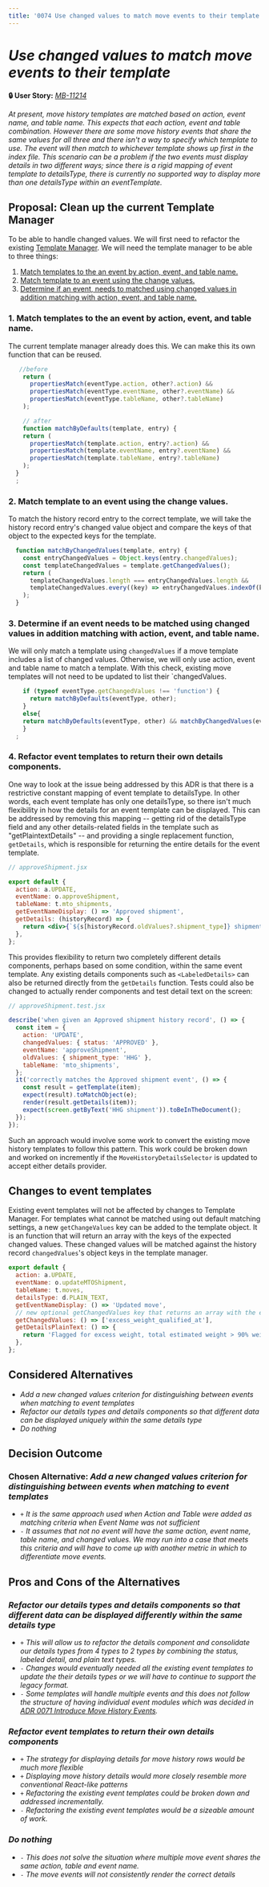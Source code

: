 ```yaml
---
title: '0074 Use changed values to match move events to their template'
---
```


# *Use changed values to match move events to their template*

**🔒 User Story:** *[MB-11214](https://dp3.atlassian.net/browse/MB-12606)*

*At present, move history templates are matched based on action, event name, and table name. This expects that each action, event and table combination. However there are some move history events that share the same values for all three and there isn't a way to specify which template to use. The event will then match to whichever template shows up first in the index file. This scenario can be a problem if the two events must display details in two different ways; since there is a rigid mapping of event template to detailsType, there is currently no supported way to display more than one detailsType within an eventTemplate.*

## Proposal: Clean up the current Template Manager

To be able to handle changed values. We will first need to refactor the existing [Template Manager](https://github.com/transcom/mymove/blob/master/src/constants/MoveHistory/TemplateManager.js). We will need the template manager to be able to three things:

1. [Match templates to the an event by action, event,  and table name.](#1-match-templates-to-the-an-event-by-action-event-and-table-name)
2. [Match template to an event using the change values.](#2-match-template-to-an-event-using-the-change-values)
3. [Determine if an event, needs to matched using changed values in addition matching with action, event, and table name.](#3-determine-if-an-event-needs-to-matched-using-changed-values-in-addition-matching-with-action-event-and-table-name)

### 1. Match templates to the an event by action, event, and table name.
The current template manager already does this. We can make this its own function that can be reused.
```js
   //before
    return (
      propertiesMatch(eventType.action, other?.action) &&
      propertiesMatch(eventType.eventName, other?.eventName) &&
      propertiesMatch(eventType.tableName, other?.tableName)
    );

    // after
    function matchByDefaults(template, entry) {
    return (
      propertiesMatch(template.action, entry?.action) &&
      propertiesMatch(template.eventName, entry?.eventName) &&
      propertiesMatch(template.tableName, entry?.tableName)
    );
  }
  ;

```

### 2. Match template to an event using the change values.
To match the history record entry to the correct template, we will take the history record entry's changed value object and compare the keys of that object to the expected keys for the template.
```js
  function matchByChangedValues(template, entry) {
    const entryChangedValues = Object.keys(entry.changedValues);
    const templateChangedValues = template.getChangedValues();
    return (
      templateChangedValues.length === entryChangedValues.length &&
      templateChangedValues.every((key) => entryChangedValues.indexOf(key))
    );
  }
```

### 3. Determine if an event needs to be matched using changed values in addition matching with action, event, and table name.
We will only match a template using `changedValues` if a move template includes a list of changed values. Otherwise, we will only use action, event and table name to match a template. With this check, existing move templates will not need to be updated to list their `changedValues.

```js
    if (typeof eventType.getChangedValues !== 'function') {
      return matchByDefaults(eventType, other);
    }
    else{
    return matchByDefaults(eventType, other) && matchByChangedValues(eventType, other);
    }
  ;
```

### 4. Refactor event templates to return their own details components.
One way to look at the issue being addressed by this ADR is that there is a restrictive constant mapping of event template to detailsType. In other words, each event template has only one detailsType, so there isn't much flexibility in how the details for an event template can be displayed. This can be addressed by removing this mapping -- getting rid of the detailsType field and any other details-related fields in the template such as "getPlaintextDetails" -- and providing a single replacement function, `getDetails`, which is responsible for returning the entire details for the event template.

```jsx
// approveShipment.jsx

export default {
  action: a.UPDATE,
  eventName: o.approveShipment,
  tableName: t.mto_shipments,
  getEventNameDisplay: () => 'Approved shipment',
  getDetails: (historyRecord) => {
    return <div>{`${s[historyRecord.oldValues?.shipment_type]} shipment`}</div>;
  },
};
```
This provides flexibility to return two completely different details components, perhaps based on some condition, within the same event template. 
Any existing details components such as `<LabeledDetails>` can also be returned directly from the `getDetails` function. 
Tests could also be changed to actually render components and test detail text on the screen:

```jsx
// approveShipment.test.jsx

describe('when given an Approved shipment history record', () => {
  const item = {
    action: 'UPDATE',
    changedValues: { status: 'APPROVED' },
    eventName: 'approveShipment',
    oldValues: { shipment_type: 'HHG' },
    tableName: 'mto_shipments',
  };
  it('correctly matches the Approved shipment event', () => {
    const result = getTemplate(item);
    expect(result).toMatchObject(e);
    render(result.getDetails(item));
    expect(screen.getByText('HHG shipment')).toBeInTheDocument();
  });
});
```
Such an approach would involve some work to convert the existing move history templates to follow this pattern. This work could be broken down and worked on incremently if the `MoveHistoryDetailsSelector` is updated to accept either details provider.


## Changes to event templates

Existing event templates will not be affected by changes to Template Manager. For templates what cannot be matched using out default matching settings, a new `getChangeValues` key can be added to the template object. It is an function that will return an array with the keys of the expected changed values. These changed values will be matched against the history record `changedValues`'s object keys in the template manager.

```js
export default {
  action: a.UPDATE,
  eventName: o.updateMTOShipment,
  tableName: t.moves,
  detailsType: d.PLAIN_TEXT,
  getEventNameDisplay: () => 'Updated move',
  // new optional getChangedValues key that returns an array with the expected change values keys
  getChangedValues: () => ['excess_weight_qualified_at'],
  getDetailsPlainText: () => {
    return 'Flagged for excess weight, total estimated weight > 90% weight allowance';
  },
};
```

## Considered Alternatives
* *Add a new changed values criterion for distinguishing between events when matching to event templates*
* *Refactor our details types and details components so that different data can be displayed uniquely within the same details type*
* *Do nothing*

## Decision Outcome

### Chosen Alternative: _Add a new changed values criterion for distinguishing between events when matching to event templates_
* `+` *It is the same approach used when Action and Table were added as matching criteria when Event Name was not sufficient*
* `-` *It assumes that not no event will have the same action, event name, table name, and changed values. We may run into a case that meets this criteria and will have to come up with another metric in which to differentiate move events.*

## Pros and Cons of the Alternatives

### *Refactor our details types and details components so that different data can be displayed differently within the same details type*
* `+` *This will allow us to refactor the details component and consolidate our details types from 4 types to 2 types by combining the status, labeled detail, and plain text types.*
* `-` *Changes would eventually needed all the existing event templates to update the their details types or we will have to continue to support the legacy format.*
* `-` *Some templates will handle multiple events and this does not follow the structure of having individual event modules which was decided in [ADR 0071 Introduce Move History Events](./0071-move-history-events.md).*

### *Refactor event templates to return their own details components*
* `+` *The strategy for displaying details for move history rows would be much more flexible*
* `+` *Displaying move history details would more closely resemble more conventional React-like patterns*
* `+` *Refactoring the existing event templates could be broken down and addressed incrementally.*
* `-` *Refactoring the existing event templates would be a sizeable amount of work.*

### *Do nothing*

* `-` *This does not solve the situation where multiple move event shares the same action, table and event name.*
* `-` *The move events will not consistently render the correct details*
